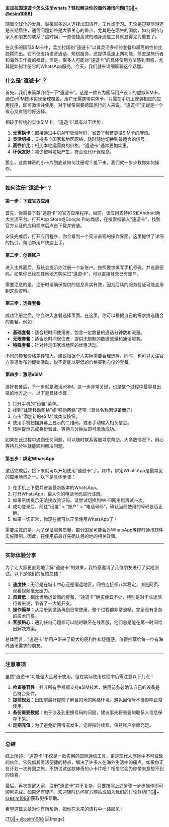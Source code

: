 **孟加拉国遠遊卡怎么注册whats？轻松解决你的海外通讯问题[[TG💪+ @esim1088](https://t.me/s/esim1088)]**

随着全球化的发展，越来越多的人选择出国旅行、工作或学习。无论是短期旅游还是长期居住，通信问题始终是大家关心的重点。尤其是在陌生的国度，如何保持与家人和朋友的联系？这时候，一款便捷高效的随身通信工具就显得尤为重要了。

在众多的国际SIM卡中，孟加拉国的“遠遊卡”以其灵活多样的套餐和超高的性价比脱颖而出。它不仅支持语音通话、短信服务，还提供高速上网功能，简直是旅行者和海外工作者的福音。但是，很多人可能对“遠遊卡”的具体使用方法感到困惑，尤其是如何注册它的WhatsApp服务。今天，我们就来详细聊聊这个话题。

### 什么是“遠遊卡”？

首先，我们来简单介绍一下“遠遊卡”。这是一款专为国际用户设计的虚拟SIM卡，通过eSIM技术实现全球覆盖。用户无需携带实体卡，只需在手机上安装相应的应用程序，即可激活并使用。对于经常需要跨国旅行的人来说，“遠遊卡”无疑是一个省心又省钱的好选择。

相较于传统的实体SIM卡，“遠遊卡”具有以下优势：
1. **无需换卡**：直接通过手机APP管理号码，省去了频繁更换SIM卡的麻烦。
2. **灵活切换**：支持多个国家和地区网络，随时随地切换到最适合的信号。
3. **高性价比**：相比本地运营商的价格，“遠遊卡”通常更加实惠。
4. **环保友好**：减少塑料垃圾产生，符合现代环保理念。

那么，这款神奇的小卡片到底该如何注册呢？接下来，我们就一步步教你如何操作。

---

### 如何注册“遠遊卡”？

#### 第一步：下载官方应用

首先，你需要下载“遠遊卡”的官方应用程序。目前，该应用支持iOS和Android两大主流平台。打开App Store或Google Play商店，在搜索框输入“遠遊卡”，找到官方认证的应用程序后点击下载并安装。

安装完成后，打开应用程序，你会看到一个简洁直观的操作界面。这里提供了详细的指引，帮助新用户快速上手。

#### 第二步：创建账户

进入主界面后，系统会提示你注册一个新账户。按照要求填写手机号码，并设置密码。如果你已经在其他地方购买过“遠遊卡”，可以直接登录已有账户。

需要注意的是，注册时请确保提供的信息真实有效，因为后续的服务验证可能会用到这些资料。

#### 第三步：选择套餐

成功注册之后，你会进入套餐选择页面。在这里，你可以根据自己的需求挑选适合的套餐。例如：
- **基础套餐**：适合短时间使用者，包含一定数量的通话分钟数和流量。
- **无限套餐**：适合长时间居住者，提供无限制的数据流量和通话服务。
- **特殊套餐**：针对特定国家或地区的优惠活动。

不同的套餐价格差异较大，建议根据个人实际需要合理选择。同时，也可以关注官方渠道发布的促销活动，说不定能以更低的价格买到心仪的套餐。

#### 第四步：激活eSIM

选好套餐后，下一步就是激活eSIM。这一步非常关键，也是整个过程中最容易出错的地方之一。以下是具体步骤：

1. 打开手机的“设置”菜单。
2. 找到“蜂窝移动网络”或“移动网络”选项（具体名称因设备而异）。
3. 点击“添加新的eSIM”或类似按钮。
4. 使用手机扫描屏幕上显示的二维码，或者手动输入相关信息。
5. 按照提示完成身份验证，等待几分钟后即可激活成功。

如果在此过程中遇到任何问题，可以随时联系客服寻求帮助。大多数情况下，耐心等待几分钟就能顺利解决问题。

#### 第五步：绑定WhatsApp

激活完成后，接下来就可以开始使用“遠遊卡”了。其中，绑定WhatsApp是最常见的应用场景之一。以下是具体步骤：

1. 在手机上下载并安装最新版本的WhatsApp。
2. 打开WhatsApp，输入你的电话号码进行注册。
3. 如果系统提示无法接收验证码，请尝试切换到Wi-Fi网络后再试一次。
4. 成功登录后，前往“设置” > “账户” > “电话号码”，确认当前使用的号码是否正确。
5. 如果一切正常，你现在就可以正常使用WhatsApp了！

需要注意的是，为了保证服务质量，部分国家可能会对WhatsApp等即时通讯软件实施限制。因此，在使用前最好先确认目的地的相关政策。

---

### 实际体验分享

为了让大家更直观地了解“遠遊卡”的效果，我特意邀请了几位朋友进行了实地测试。以下是他们的反馈总结：

1. **速度快**：无论是在城市中心还是偏远地区，网络连接都非常稳定，浏览网页、观看视频毫无压力。
2. **资费低**：相比当地运营商的套餐，“遠遊卡”确实便宜不少，特别是对于长途旅行者来说，节省了一大笔开支。
3. **操作简单**：从注册到激活再到日常使用，整个过程都非常流畅，完全没有复杂的技术门槛。
4. **客服贴心**：遇到任何问题都可以随时联系在线客服，他们总是能在第一时间给出解决方案。

总体而言，“遠遊卡”给用户带来了极大的便利性和舒适感，值得推荐给每一位有海外通讯需求的朋友。

---

### 注意事项

虽然“遠遊卡”功能强大且易于使用，但在实际使用过程中仍需注意以下几点：

1. **检查兼容性**：并非所有手机都支持eSIM技术，使用前务必确认自己的设备是否符合条件。
2. **提前规划**：出国前最好提前了解目的地的网络环境，避免因信号不佳影响正常使用。
3. **备份重要数据**：由于涉及到更换号码的问题，建议事先将重要的联系人信息保存下来。
4. **定期充值**：为了避免断网情况发生，记得按时续费，保持账户余额充足。

---

### 总结

综上所述，“遠遊卡”不仅是一款实用的国际通信工具，更是现代人旅途中不可或缺的伙伴。它凭借其灵活便捷的特点，解决了许多人在海外生活中的痛点。如果你正在计划一次跨国之旅，不妨试试这款神奇的小卡片吧！相信它会为你带来意想不到的惊喜。

最后，再次提醒大家，注册“遠遊卡”并不复杂，只要按照上述步骤一步步操作即可顺利完成。如果还有疑问，欢迎随时访问官方网站或加入我们的讨论群组[[TG💪+ @esim1088](https://t.me/s/esim1088)]获取更多帮助。

希望这篇文章对你有所帮助，祝你在未来的旅程中一路顺风！

[[TG💪+ @esim1088](https://t.me/s/esim1088) ![Image](https://i.postimg.cc/4NQfJmqS/Snipaste-2025-05-13-00-14-12.png)]